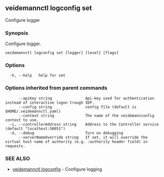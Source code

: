 ## veidemannctl logconfig set

Configure logger

### Synopsis

Configure logger.

```
veidemannctl logconfig set [logger] [level] [flags]
```

### Options

```
  -h, --help   help for set
```

### Options inherited from parent commands

```
      --apiKey string               Api-key used for authentication instead of interactive logon trough IDP.
      --config string               config file (default is $HOME/.veidemannctl.yaml)
      --context string              The name of the veidemannconfig context to use.
  -c, --controllerAddress string    Address to the Controller service (default "localhost:50051")
  -d, --debug                       Turn on debugging
      --serverNameOverride string   If set, it will override the virtual host name of authority (e.g. :authority header field) in requests.
```

### SEE ALSO

* [veidemannctl logconfig](veidemannctl_logconfig.md)	 - Configure logging

